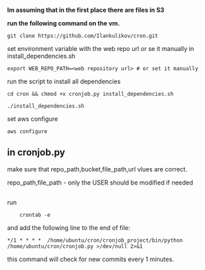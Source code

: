 __Im assuming that in the first place there are files in S3__

**run the following command on the vm.**

    git clone https://github.com/Ilankulikov/cron.git
    
set environment variable with the web repo url or se it manually in install_dependencies.sh

    export WEB_REPO_PATH=<web repository url> # or set it manually
 
run the script to install all dependencies
 
    cd cron && chmod +x cronjob.py install_dependencies.sh
  
    ./install_dependencies.sh
    
set aws configure 

    aws configure
  
  
## in cronjob.py
  
make sure that repo_path,bucket,file_path,url vlues are correct.

repo_path,file_path - only the USER should be modified if needed

##


run 

        crontab -e
        
and add the following line to the end of file:

    */1 * * * *  /home/ubuntu/cron/cronjob_project/bin/python /home/ubuntu/cron/cronjob.py >/dev/null 2>&1
    
this command will check for new commits every 1 minutes.
